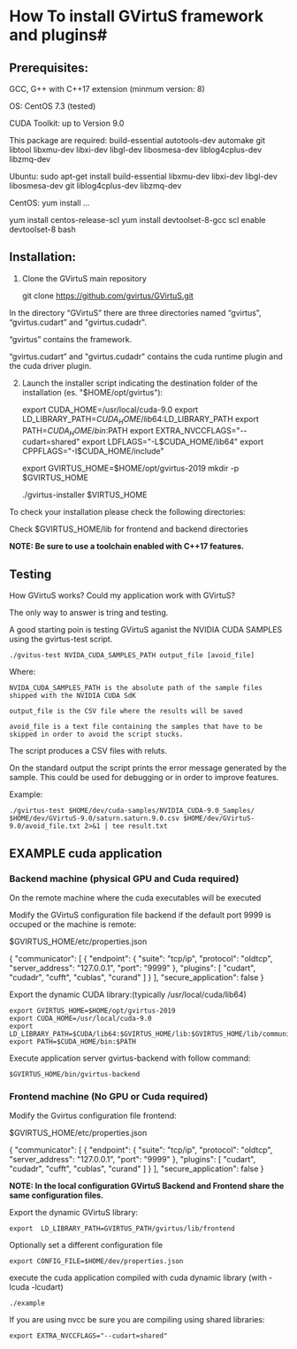 # How To install GVirtuS framework and plugins#
## Prerequisites: ##
GCC, G++ with C++17 extension (minmum version: 8)

OS: CentOS 7.3 (tested)

CUDA Toolkit: up to Version 9.0

This package are required:
    build-essential
    autotools-dev
    automake
    git
    libtool
    libxmu-dev
    libxi-dev
    libgl-dev
    libosmesa-dev
    liblog4cplus-dev
    libzmq-dev

Ubuntu:
sudo apt-get install build-essential libxmu-dev libxi-dev libgl-dev libosmesa-dev git liblog4cplus-dev libzmq-dev

CentOS:
yum install ...

yum install centos-release-scl
yum install devtoolset-8-gcc
scl enable devtoolset-8 bash

## Installation: ##
1) Clone the GVirtuS main repository

   git clone https://github.com/gvirtus/GVirtuS.git 

In the directory “GVirtuS” there are three directories named “gvirtus”, “gvirtus.cudart” and "gvirtus.cudadr".

“gvirtus” contains the framework.

“gvirtus.cudart” and "gvirtus.cudadr" contains the cuda runtime plugin and the cuda driver plugin.


2) Launch the installer script indicating the destination folder of the installation (es. "$HOME/opt/gvirtus"):

    export CUDA_HOME=/usr/local/cuda-9.0 
    export LD_LIBRARY_PATH=$CUDA_HOME/lib64:$LD_LIBRARY_PATH
    export PATH=$CUDA_HOME/bin:$PATH
    export EXTRA_NVCCFLAGS="--cudart=shared"
    export LDFLAGS="-L$CUDA_HOME/lib64"
    export CPPFLAGS="-I$CUDA_HOME/include"

    export GVIRTUS_HOME=$HOME/opt/gvirtus-2019
    mkdir -p $GVIRTUS_HOME

    ./gvirtus-installer $VIRTUS_HOME

To check your installation please check the following directories:

Check $GVIRTUS\_HOME/lib for frontend and backend directories

**NOTE: Be sure to use a toolchain enabled with C++17 features.**

## Testing ##

How GVirtuS works? Could my application work with GVirtuS?

The only way to answer is tring and testing.

A good starting poin is testing GVirtuS aganist the NVIDIA CUDA SAMPLES using the gvirtus-test script.

    ./gvitus-test NVIDA_CUDA_SAMPLES_PATH output_file [avoid_file]

Where:

    NVIDA_CUDA_SAMPLES_PATH is the absolute path of the sample files shipped with the NVIDIA CUDA SdK

    output_file is the CSV file where the results will be saved

    avoid_file is a text file containing the samples that have to be skipped in order to avoid the script stucks.

The script produces a CSV files with reluts.

On the standard output the script prints the error message generated by the sample. This could be used for debugging or in order to improve features.

Example:

    ./gvirtus-test $HOME/dev/cuda-samples/NVIDIA_CUDA-9.0_Samples/ $HOME/dev/GVirtuS-9.0/saturn.saturn.9.0.csv $HOME/dev/GVirtuS-9.0/avoid_file.txt 2>&1 | tee result.txt

## EXAMPLE cuda application ##

### Backend machine (physical GPU and Cuda required) ###

On the remote machine where the cuda executables will be executed

Modify the GVirtuS configuration file backend if the default port 9999 is occuped or the machine is remote:

$GVIRTUS\_HOME/etc/properties.json

{
  "communicator": [
    {
      "endpoint": {
        "suite": "tcp/ip",
        "protocol": "oldtcp",
        "server_address": "127.0.0.1",
        "port": "9999"
      },
      "plugins": [
        "cudart",
        "cudadr",
        "cufft",
        "cublas",
        "curand"
      ]
    }
  ],
  "secure\_application": false
}

Export the dynamic CUDA library:(typically /usr/local/cuda/lib64)


    export GVIRTUS_HOME=$HOME/opt/gvirtus-2019
    export CUDA_HOME=/usr/local/cuda-9.0
    export LD_LIBRARY_PATH=$CUDA/lib64:$GVIRTUS_HOME/lib:$GVIRTUS_HOME/lib/communicator:$GVIRTUS_HOME/lib/backend:$GVIRTUS_HOME/external/lib:$LD_LIBRARY_PATH
    export PATH=$CUDA_HOME/bin:$PATH

Execute application server gvirtus-backend with follow command:

    $GVIRTUS_HOME/bin/gvirtus-backend

### Frontend machine (No GPU or Cuda required) ###

Modify the Gvirtus configuration file frontend:

$GVIRTUS\_HOME/etc/properties.json

{
  "communicator": [
    {
      "endpoint": {
        "suite": "tcp/ip",
        "protocol": "oldtcp",
        "server_address": "127.0.0.1",
        "port": "9999"
      },
      "plugins": [
        "cudart",
        "cudadr",
        "cufft",
        "cublas",
        "curand"
      ]
    }
  ],
  "secure\_application": false
}


**NOTE: In the local configuration GVirtuS Backend and Frontend share the same configuration files.**

Export the dynamic GVirtuS library:

    export  LD_LIBRARY_PATH=GVIRTUS_PATH/gvirtus/lib/frontend

Optionally set a different configuration file

    export CONFIG_FILE=$HOME/dev/properties.json

execute the cuda application compiled with cuda dynamic library (with -lcuda -lcudart)

    ./example

If you are using nvcc be sure you are compiling using shared libraries:

    export EXTRA_NVCCFLAGS="--cudart=shared"


